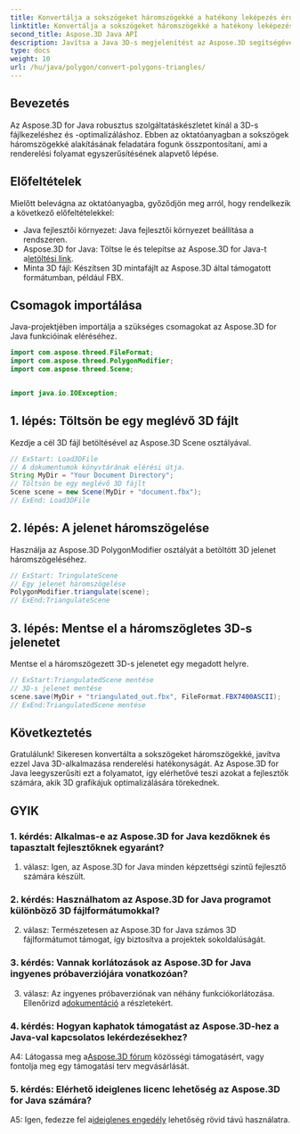 ```yaml
---
title: Konvertálja a sokszögeket háromszögekké a hatékony leképezés érdekében Java 3D-ben
linktitle: Konvertálja a sokszögeket háromszögekké a hatékony leképezés érdekében Java 3D-ben
second_title: Aspose.3D Java API
description: Javítsa a Java 3D-s megjelenítést az Aspose.3D segítségével. Tanuljon meg sokszögeket háromszögekké alakítani az optimális teljesítmény érdekében. Töltse le most a zökkenőmentes 3D-s fejlesztési élményért.
type: docs
weight: 10
url: /hu/java/polygon/convert-polygons-triangles/
---
```

## Bevezetés

Az Aspose.3D for Java robusztus szolgáltatáskészletet kínál a 3D-s fájlkezeléshez és -optimalizáláshoz. Ebben az oktatóanyagban a sokszögek háromszögekké alakításának feladatára fogunk összpontosítani, ami a renderelési folyamat egyszerűsítésének alapvető lépése.

## Előfeltételek

Mielőtt belevágna az oktatóanyagba, győződjön meg arról, hogy rendelkezik a következő előfeltételekkel:

- Java fejlesztői környezet: Java fejlesztői környezet beállítása a rendszeren.
-  Aspose.3D for Java: Töltse le és telepítse az Aspose.3D for Java-t a[letöltési link](https://releases.aspose.com/3d/java/).
- Minta 3D fájl: Készítsen 3D mintafájlt az Aspose.3D által támogatott formátumban, például FBX.

## Csomagok importálása

Java-projektjében importálja a szükséges csomagokat az Aspose.3D for Java funkcióinak eléréséhez.

```java
import com.aspose.threed.FileFormat;
import com.aspose.threed.PolygonModifier;
import com.aspose.threed.Scene;


import java.io.IOException;
```

## 1. lépés: Töltsön be egy meglévő 3D fájlt

Kezdje a cél 3D fájl betöltésével az Aspose.3D Scene osztályával.

```java
// ExStart: Load3DFile
// A dokumentumok könyvtárának elérési útja.
String MyDir = "Your Document Directory";
// Töltsön be egy meglévő 3D fájlt
Scene scene = new Scene(MyDir + "document.fbx");
// ExEnd: Load3DFile
```

## 2. lépés: A jelenet háromszögelése

Használja az Aspose.3D PolygonModifier osztályát a betöltött 3D jelenet háromszögeléséhez.

```java
// ExStart: TringulateScene
// Egy jelenet háromszögelése
PolygonModifier.triangulate(scene);
// ExEnd:TriangulateScene
```

## 3. lépés: Mentse el a háromszögletes 3D-s jelenetet

Mentse el a háromszögezett 3D-s jelenetet egy megadott helyre.

```java
// ExStart:TriangulatedScene mentése
// 3D-s jelenet mentése
scene.save(MyDir + "triangulated_out.fbx", FileFormat.FBX7400ASCII);
// ExEnd:TriangulatedScene mentése
```

## Következtetés

Gratulálunk! Sikeresen konvertálta a sokszögeket háromszögekké, javítva ezzel Java 3D-alkalmazása renderelési hatékonyságát. Az Aspose.3D for Java leegyszerűsíti ezt a folyamatot, így elérhetővé teszi azokat a fejlesztők számára, akik 3D grafikájuk optimalizálására törekednek.

## GYIK

### 1. kérdés: Alkalmas-e az Aspose.3D for Java kezdőknek és tapasztalt fejlesztőknek egyaránt?

1. válasz: Igen, az Aspose.3D for Java minden képzettségi szintű fejlesztő számára készült.

### 2. kérdés: Használhatom az Aspose.3D for Java programot különböző 3D fájlformátumokkal?

2. válasz: Természetesen az Aspose.3D for Java számos 3D fájlformátumot támogat, így biztosítva a projektek sokoldalúságát.

### 3. kérdés: Vannak korlátozások az Aspose.3D for Java ingyenes próbaverziójára vonatkozóan?

3. válasz: Az ingyenes próbaverziónak van néhány funkciókorlátozása. Ellenőrizd a[dokumentáció](https://reference.aspose.com/3d/java/) a részletekért.

### 4. kérdés: Hogyan kaphatok támogatást az Aspose.3D-hez a Java-val kapcsolatos lekérdezésekhez?

 A4: Látogassa meg a[Aspose.3D fórum](https://forum.aspose.com/c/3d/18) közösségi támogatásért, vagy fontolja meg egy támogatási terv megvásárlását.

### 5. kérdés: Elérhető ideiglenes licenc lehetőség az Aspose.3D for Java számára?

 A5: Igen, fedezze fel a[ideiglenes engedély](https://purchase.aspose.com/temporary-license/) lehetőség rövid távú használatra.